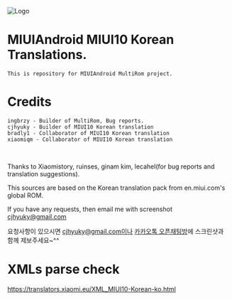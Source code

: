 ![Logo](https://s33.postimg.cc/o1o8eafxb/IMG_20180604_174521.png)

# MIUIAndroid MIUI10 Korean Translations.
    This is repository for MIUIAndroid MultiRom project.
# Credits
    ingbrzy - Builder of MultiRom, Bug reports.
    cjhyuky - Builder of MIUI10 Korean translation
    bradly1 - Collaborator of MIUI10 Korean translation
    xiaomiqm - Collaborator of MIUI10 Korean translation
    
    
Thanks to Xiaomistory, ruinses, ginam kim, lecahel(for bug reports and translation suggestions).

This sources are based on the Korean translation pack from en.miui.com's global ROM.

If you have any requests, then email me with screenshot cjhyuky@gmail.com

요청사항이 있으시면 cjhyuky@gmail.com이나 [카카오톡 오픈채팅방](https://open.kakao.com/o/gGl0QJB)에 스크린샷과 함께 제보주세요~^^
    
# XMLs parse check
https://translators.xiaomi.eu/XML_MIUI10-Korean-ko.html    
